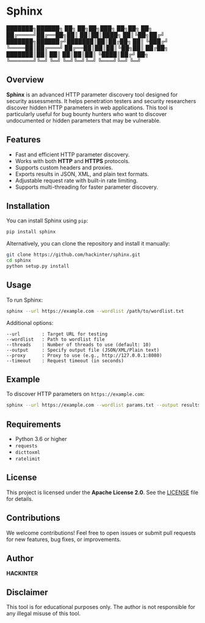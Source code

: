 # Sphinx

███████╗██████╗ ██╗  ██╗██╗███╗   ██╗██╗  ██╗  
██╔════╝██╔══██╗██║  ██║██║████╗  ██║╚██╗██╔╝  
███████╗██████╔╝███████║██║██╔██╗ ██║ ╚███╔╝   
╚════██║██╔═══╝ ██╔══██║██║██║╚██╗██║ ██╔██╗   
███████║██║     ██║  ██║██║██║ ╚████║██╔╝ ██╗  
╚══════╝╚═╝     ╚═╝  ╚═╝╚═╝╚═╝  ╚═══╝╚═╝  ╚═╝

## Overview

**Sphinx** is an advanced HTTP parameter discovery tool designed for security assessments. It helps penetration testers and security researchers discover hidden HTTP parameters in web applications. This tool is particularly useful for bug bounty hunters who want to discover undocumented or hidden parameters that may be vulnerable.

## Features

- Fast and efficient HTTP parameter discovery.
- Works with both **HTTP** and **HTTPS** protocols.
- Supports custom headers and proxies.
- Exports results in JSON, XML, and plain text formats.
- Adjustable request rate with built-in rate limiting.
- Supports multi-threading for faster parameter discovery.

## Installation

You can install Sphinx using `pip`:

```bash
pip install sphinx
```

Alternatively, you can clone the repository and install it manually:

```bash
git clone https://github.com/hackinter/sphinx.git
cd sphinx
python setup.py install
```

## Usage

To run Sphinx:

```bash
sphinx --url https://example.com --wordlist /path/to/wordlist.txt
```

Additional options:

```
--url        : Target URL for testing
--wordlist   : Path to wordlist file
--threads    : Number of threads to use (default: 10)
--output     : Specify output file (JSON/XML/Plain text)
--proxy      : Proxy to use (e.g., http://127.0.0.1:8080)
--timeout    : Request timeout (in seconds)
```

## Example

To discover HTTP parameters on `https://example.com`:

```bash
sphinx --url https://example.com --wordlist params.txt --output results.json
```

## Requirements

- Python 3.6 or higher
- `requests`
- `dicttoxml`
- `ratelimit`

## License

This project is licensed under the **Apache License 2.0**. See the [LICENSE](LICENSE) file for details.

## Contributions

We welcome contributions! Feel free to open issues or submit pull requests for new features, bug fixes, or improvements.

## Author

**HACKINTER**



## Disclaimer

This tool is for educational purposes only. The author is not responsible for any illegal misuse of this tool.
